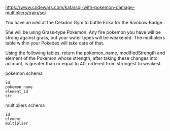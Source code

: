 https://www.codewars.com/kata/sql-with-pokemon-damage-multipliers/train/sql

You have arrived at the Celadon Gym to battle Erika for the Rainbow Badge.

She will be using Grass-type Pokemon. Any fire pokemon you have will be strong against grass, but your water types will be weakened. The multipliers table within your Pokedex will take care of that.

Using the following tables, return the pokemon_name, modifiedStrength and element of the Pokemon whose strength, after taking these changes into account, is greater than or equal to 40, ordered from strongest to weakest.

pokemon schema
```
id  
pokemon_name  
element_id  
str  
  ```
multipliers schema  
```
id  
element  
multiplier  
```
